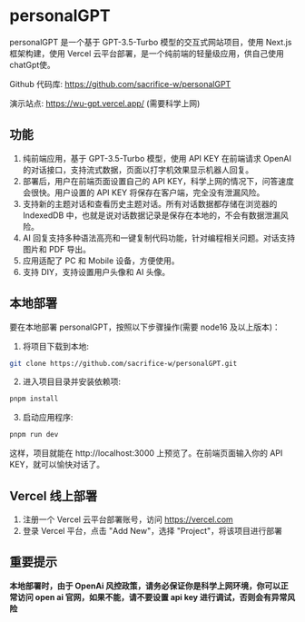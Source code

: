 # personalGPT

personalGPT 是一个基于 GPT-3.5-Turbo 模型的交互式网站项目，使用 Next.js 框架构建，使用 Vercel 云平台部署，是一个纯前端的轻量级应用，供自己使用chatGpt使。

Github 代码库: https://github.com/sacrifice-w/personalGPT

演示站点: https://wu-gpt.vercel.app/  (需要科学上网)

## 功能

1. 纯前端应用，基于 GPT-3.5-Turbo 模型，使用 API KEY 在前端请求 OpenAI 的对话接口，支持流式数据，页面以打字机效果显示机器人回复。
2. 部署后，用户在前端页面设置自己的 API KEY，科学上网的情况下，问答速度会很快。用户设置的 API KEY 将保存在客户端，完全没有泄漏风险。
3. 支持新的主题对话和查看历史主题对话。所有对话数据都存储在浏览器的 IndexedDB 中，也就是说对话数据记录是保存在本地的，不会有数据泄漏风险。
4. AI 回复支持多种语法高亮和一键复制代码功能，针对编程相关问题。对话支持图片和 PDF 导出。
5. 应用适配了 PC 和 Mobile 设备，方便使用。
6. 支持 DIY，支持设置用户头像和 AI 头像。
## 本地部署

要在本地部署 personalGPT，按照以下步骤操作(需要 node16 及以上版本)：

1. 将项目下载到本地:

```bash
git clone https://github.com/sacrifice-w/personalGPT.git
```

2. 进入项目目录并安装依赖项:

```bash
pnpm install
```

3. 启动应用程序:

```bash
pnpm run dev
```

这样，项目就能在 http://localhost:3000 上预览了。在前端页面输入你的 API KEY，就可以愉快对话了。

## Vercel 线上部署

1. 注册一个 Vercel 云平台部署账号，访问 https://vercel.com
2. 登录 Vercel 平台，点击 "Add New"，选择 "Project"，将该项目进行部署

## 重要提示

**本地部署时，由于 OpenAi 风控政策，请务必保证你是科学上网环境，你可以正常访问 open ai 官网，如果不能，请不要设置 api key 进行调试，否则会有异常风险**

